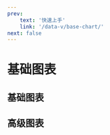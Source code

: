 ```yaml
---
prev:
    text: '快速上手'
    link: '/data-v/base-chart/'
next: false
---
```


# 基础图表

## 基础图表
<!-- - [折线图](line-chart)
- [柱状图](bar-chart)
- [饼图](pie-chart)
- [散点图](scatter-chart)
- [雷达图](radar-chart)
- [仪表盘](gauge-chart)
- [漏斗图](funnel-chart)
- [仪表盘](gauge-chart) -->

## 高级图表
<!-- - [地图](map-chart)
- [热力图](heatmap-chart) -->


